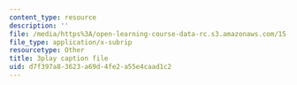 ```yaml
---
content_type: resource
description: ''
file: /media/https%3A/open-learning-course-data-rc.s3.amazonaws.com/15-s12-blockchain-and-money-fall-2018/d7f397a83623a69d4fe2a55e4caad1c2_Ycy0Dy-B1c.srt
file_type: application/x-subrip
resourcetype: Other
title: 3play caption file
uid: d7f397a8-3623-a69d-4fe2-a55e4caad1c2
---
```

